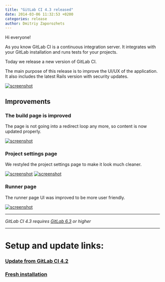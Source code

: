 ```yaml
---
title: "GitLab CI 4.3 released"
date: 2014-03-06 11:32:53 +0200
categories: release
author: Dmitriy Zaporozhets
---
```


Hi everyone!

As you know GitLab CI is a continuous integration server.
It integrates with your GitLab installation and runs tests for your projects.

Today we release a new version of GitLab CI.

The main purpose of this release is to improve the UI/UX of the application.
It also includes the latest Rails version with security updates.
 

[![screenshot](/images/ci_4_3/dash.png)](/images/ci_4_3/dash.png)

<!--more-->

## Improvements

### The build page is improved

The page is not going into a redirect loop any more, so content is now updated properly.

[![screenshot](/images/ci_4_3/build.png)](/images/ci_4_3/build.png)

### Project settings page

We restyled the project settings page to make it look much cleaner.

[![screenshot](/images/ci_4_3/edit.png)](/images/ci_4_3/edit.png)
[![screenshot](/images/ci_4_3/edit2.png)](/images/ci_4_3/edit2.png)

### Runner page

The runner page UI was improved to be more user friendly.

[![screenshot](/images/ci_4_3/runner.png)](/images/ci_4_3/runner.png)

- - -

*GitLab CI 4.3 requires [GitLab 6.3](/2013/11/21/gitlab-ce-6-dot-3-released/) or higher*
- - -

# Setup and update links:

### [Update from GitLab CI 4.2](https://gitlab.com/gitlab-org/gitlab-ci/blob/master/doc/update/4.2-to-4.3.md)
### [Fresh installation](https://gitlab.com/gitlab-org/gitlab-ci/blob/4-3-stable/doc/install/installation.md)
